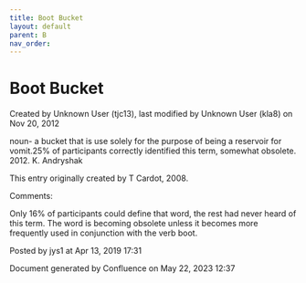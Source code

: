 ```yaml
---
title: Boot Bucket
layout: default
parent: B
nav_order:
---
```


# Boot Bucket

Created by  Unknown User (tjc13), last modified by  Unknown User (kla8) on Nov 20, 2012

noun- a bucket that is use solely for the purpose of being a reservoir for vomit.25% of participants correctly identified this term, somewhat obsolete. 2012. K. Andryshak

This entry originally created by T Cardot, 2008.

Comments:

Only 16% of participants could define that word, the rest had never heard of this term. The word is becoming obsolete unless it becomes more frequently used in conjunction with the verb boot. 

Posted by jys1 at Apr 13, 2019 17:31

Document generated by Confluence on May 22, 2023 12:37


